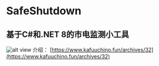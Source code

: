# SafeShutdown
## 基于C#和.NET 8的市电监测小工具
![alt view](https://chino-img.oss-cn-beijing.aliyuncs.com/halo/hao/upload/image-yjhl.png)
介绍：
[https://www.kafuuchino.fun/archives/32](https://www.kafuuchino.fun/archives/32)